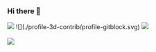### Hi there 👋

 

<img src="https://capsule-render.vercel.app/api?type=waving&color=auto&height=200&section=header&text=SONINCHEON&fontSize=90" />
![](./profile-3d-contrib/profile-gitblock.svg)
<img src="https://github-readme-stats.vercel.app/api/top-langs/?username=sonincheon&layout=compact"><br><br>
<img src="https://github-readme-stats.vercel.app/api?username=sonincheon&show_icons=true">
